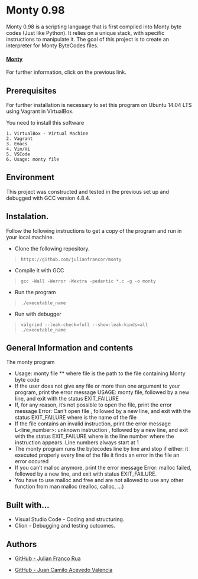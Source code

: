 # Monty 0.98

Monty 0.98 is a scripting language that is first compiled into Monty byte codes (Just like Python). It relies on a unique stack, with specific instructions to manipulate it. The goal of this project is to create an interpreter for Monty ByteCodes files.

#### [Monty](https://intranet.hbtn.io/projects/249)
For further information, click on the previous link.

## Prerequisites

For further installation is necessary to set this program on Ubuntu 14.04 LTS using Vagrant in VirtualBox.

You need to install this software
```
1. VirtualBox - Virtual Machine
2. Vagrant
3. Emacs
4. Vim/Vi
5. VSCode
6. Usage: monty file
```

## Environment

This project was constructed and tested in the previous set up and debugged with GCC version 4.8.4.


## Instalation.
Follow the following instructions to get a copy of the program and run in your local machine.

- Clone the following repository.
 > `https://github.com/julianfrancor/monty`

- Compile it with GCC
 > `gcc -Wall -Werror -Wextra -pedantic *.c -g -o monty`

- Run the program
 > `./executable_name`

 - Run with debugger
 > `valgrind --leak-check=full --show-leak-kinds=all ./executable_name`


## General Information and contents

The monty program

* Usage: monty file
** where file is the path to the file containing Monty byte code
* If the user does not give any file or more than one argument to your program, print the error message USAGE: monty file, followed by a new line, and exit with the status EXIT_FAILURE
* If, for any reason, it’s not possible to open the file, print the error message Error: Can't open file <file>, followed by a new line, and exit with the status EXIT_FAILURE
where <file> is the name of the file
* If the file contains an invalid instruction, print the error message L<line_number>: unknown instruction <opcode>, followed by a new line, and exit with the status EXIT_FAILURE
where is the line number where the instruction appears.
Line numbers always start at 1
* The monty program runs the bytecodes line by line and stop if either:
it executed properly every line of the file
it finds an error in the file
an error occured
* If you can’t malloc anymore, print the error message Error: malloc failed, followed by a new line, and exit with status EXIT_FAILURE.
* You have to use malloc and free and are not allowed to use any other function from man malloc (realloc, calloc, …)

## Built with...

- Visual Studio Code - Coding and structuring.
- Clion - Debugging and testing outcomes.

##  Authors

- [GitHub - Julian Franco Rua](https://github.com/julianfrancor)

- [GitHub - Juan Camilo Acevedo Valencia](https://github.com/acamilojuan)

